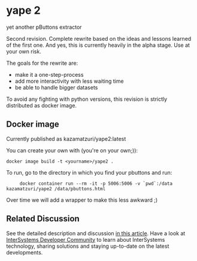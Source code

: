 # yape 2
yet another pButtons extractor

Second revision. Complete rewrite based on the ideas and lessons learned of the first one. And yes, this is currently heavily in the alpha stage. Use at your own risk.

The goals for the rewrite are:
   * make it a one-step-process
   * add more interactivity with less waiting time
   * be able to handle bigger datasets


To avoid any fighting with python versions, this revision is strictly distributed as
docker image.

## Docker image
Currently published as kazamatzuri/yape2:latest

You can create your own with (you're on your own;)):
```
docker image build -t <yourname>/yape2 .
```
To run, go to the directory in which you find your pbuttons and run:
```
     docker container run --rm -it -p 5006:5006 -v `pwd`:/data kazamatzuri/yape2 /data/pbuttons.html
```

Over time we will add a wrapper to make this less awkward ;)
## Related Discussion

See the detailed description and discussion [in this article](https://community.intersystems.com/post/yape-yet-another-pbuttons-extractor-and-automatically-create-charts).
Have a look at [InterSystems Developer Community](community.intersystems.com) to learn about InterSystems technology, sharing solutions and staying up-to-date on the latest developments.
